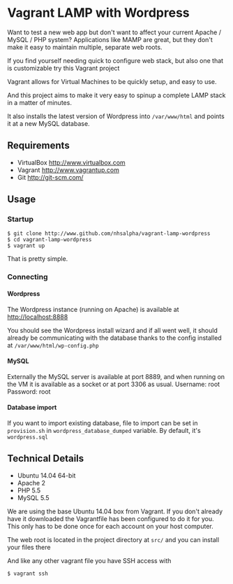 Vagrant LAMP with Wordpress
===========================

Want to test a new web app but don't want to affect your current Apache / MySQL / PHP system?
Applications like MAMP are great, but they don't make it easy to maintain multiple, separate
web roots.

If you find yourself needing quick to configure web stack, but also one that is customizable try this Vagrant project

Vagrant allows for Virtual Machines to be quickly setup, and easy to use.

And this project aims to make it very easy to spinup a complete LAMP stack in a matter of minutes.

It also installs the latest version of Wordpress into `/var/www/html` and
points it at a new MySQL database.

Requirements
------------
* VirtualBox <http://www.virtualbox.com>
* Vagrant <http://www.vagrantup.com>
* Git <http://git-scm.com/>

Usage
-----

### Startup
	$ git clone http://www.github.com/nhsalpha/vagrant-lamp-wordpress
	$ cd vagrant-lamp-wordpress
	$ vagrant up

That is pretty simple.

### Connecting

#### Wordpress

The Wordpress instance (running on Apache) is available at [http://localhost:8888](http://localhost:8888)

You should see the Wordpress install wizard and if all went well, it should
already be communicating with the database thanks to the config installed at
`/var/www/html/wp-config.php`

#### MySQL
Externally the MySQL server is available at port 8889, and when running on the VM it is available as a socket or at port 3306 as usual.
Username: root
Password: root

#### Database import
If you want to import existing database, file to import can be set in `provision.sh` in `wordpress_database_dumped` variable. By default, it's `wordpress.sql`

Technical Details
-----------------
* Ubuntu 14.04 64-bit
* Apache 2
* PHP 5.5
* MySQL 5.5

We are using the base Ubuntu 14.04 box from Vagrant. If you don't already have it downloaded
the Vagrantfile has been configured to do it for you. This only has to be done once
for each account on your host computer.

The web root is located in the project directory at `src/` and you can install your files there

And like any other vagrant file you have SSH access with

	$ vagrant ssh
